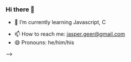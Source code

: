 ### Hi there 👋

<!--
**jaspergeer/jaspergeer** is a ✨ _special_ ✨ repository because its `README.md` (this file) appears on your GitHub profile.

Here are some ideas to get you started:

<!-- - 🔭 I’m currently working on ... -->
- 🌱 I’m currently learning Javascript, C
<!-- - 👯 I’m looking to collaborate on ... -->
<!-- - 🤔 I’m looking for help with ... -->
<!-- - 💬 Ask me about ... -->
- 📫 How to reach me: jasper.geer@gmail.com
- 😄 Pronouns: he/him/his
<!-- - ⚡ Fun fact: ... -->
-->
